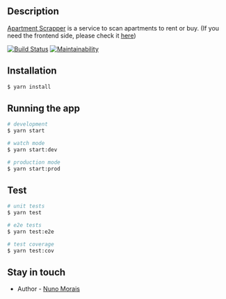 ## Description

[Apartment Scrapper](https://github.com/nuno-morais/apartment-scrapper/) is a service to scan apartments to rent or buy. (If you need the frontend side, please check it [here](https://github.com/nuno-morais/apartment-scrapper-fe/))

[![Build Status](https://travis-ci.com/nuno-morais/apartment-scrapper.svg?branch=master)](https://travis-ci.com/nuno-morais/apartment-scrapper) [![Maintainability](https://api.codeclimate.com/v1/badges/565ed53dca0e488e5aab/maintainability)](https://codeclimate.com/github/nuno-morais/apartment-scrapper/maintainability)

## Installation

```bash
$ yarn install
```

## Running the app

```bash
# development
$ yarn start

# watch mode
$ yarn start:dev

# production mode
$ yarn start:prod
```

## Test

```bash
# unit tests
$ yarn test

# e2e tests
$ yarn test:e2e

# test coverage
$ yarn test:cov
```

## Stay in touch

- Author - [Nuno Morais](https://nuno-morais.eu)
